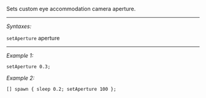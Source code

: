 Sets custom eye accommodation camera aperture.


---
*Syntaxes:*

`setAperture` aperture

---
*Example 1:*

```sqf
setAperture 0.3;
```

*Example 2:*

```sqf
[] spawn { sleep 0.2; setAperture 100 };
```